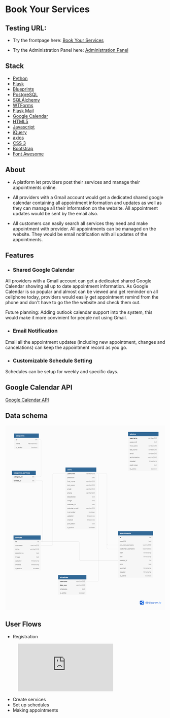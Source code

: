 # Book Your Services


## Testing URL:
- Try the frontpage here: [Book Your Services](https://book-your-services.herokuapp.com/)

- Try the Administration Panel here: [Administration Panel](https://book-your-services.herokuapp.com/admin)

## Stack
- [Python](https://www.python.org/)
- [Flask](https://flask.palletsprojects.com/en/1.1.x/)
- [Blueprints](https://flask.palletsprojects.com/en/1.1.x/blueprints/)
- [PostgreSQL](https://www.postgresql.org/)
- [SQLAlchemy](https://www.sqlalchemy.org/)
- [WTForms](https://wtforms.readthedocs.io/en/2.3.x/)
- [Flask Mail](https://github.com/mattupstate/flask-mail)
- [Google Calendar](https://developers.google.com/calendar)
- [HTML5](https://developer.mozilla.org/en-US/docs/Web/Guide/HTML/HTML5)
- [Javascript](https://developer.mozilla.org/en-US/docs/Web/JavaScript)
- [jQuery](https://jquery.com/)
- [axios](https://github.com/axios/axios)
- [CSS 3](https://developer.mozilla.org/en-US/docs/Web/CSS)
- [Bootstrap](https://getbootstrap.com/)
- [Font Awesome](https://fontawesome.com/start)

## About
- A platform let providers post their services and manage their appointments online. 

- All providers with a Gmail account would get a dedicated shared google calendar containing all appointment information and updates as well as they can manage all their information on the website. All appointment updates would be sent by the email also.

- All customers can easily search all services they need and make appointment with provider. All appointments can be managed on the website. They would be email notification with all updates of the appointments.

## Features

- ### Shared Google Calendar
All providers with a Gmail account can get a dedicated shared Google Calendar showing all up to date appointment information. As Google Calendar is so popular and almost can be viewed and get reminder on all cellphone today, providers would easily get appointment remind from the phone and don't have to go the the website and check them out.

Future planning: Adding outlook calendar support into the system, this would make it more convinient for people not using Gmail.


- ### Email Notification
Email all the appointment updates (including new appointment, changes and cancelations) can keep the appointment record as you go. 

- ### Customizable Schedule Setting
Schedules can be setup for weekly and specific days. 

## Google Calendar API
[Google Calendar API](https://developers.google.com/calendar/overview)

## Data schema
![Database schema](dataschema.png)

## User Flows
- Registration
  
<figure class="video_container">
  <iframe src="https://youtu.be/oNxQ0RZ4sj8" frameborder="0" allowfullscreen="true"> </iframe>
</figure>

- Create services
- Set up schedules
- Making appointments
